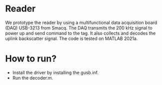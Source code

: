 # Reader

We prototype the reader by using a multifunctional data acquisition board (DAQ) USB-3213 from Smacq. The DAQ transmits the 200 kHz signal to power up and send command to the tag. It also collects and decodes the uplink backscatter signal. The code is tested on MATLAB 2021a.

# How to run?

- Install the driver by installing the gusb.inf.
- Run the decoder.m.